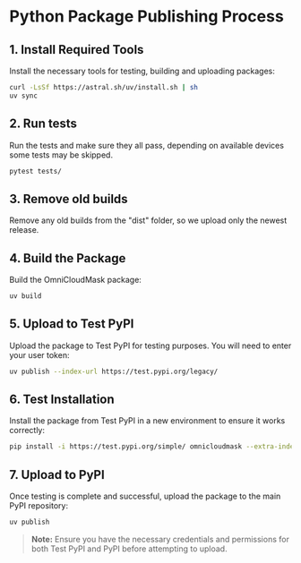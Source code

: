 # Python Package Publishing Process

## 1. Install Required Tools

Install the necessary tools for testing, building and uploading packages:

```bash
curl -LsSf https://astral.sh/uv/install.sh | sh
uv sync
```
## 2. Run tests

Run the tests and make sure they all pass, depending on available devices some tests may be skipped.

```bash
pytest tests/
```
## 3. Remove old builds

Remove any old builds from the "dist" folder, so we upload only the newest release.

## 4. Build the Package

Build the OmniCloudMask package:

```bash
uv build
```

## 5. Upload to Test PyPI

Upload the package to Test PyPI for testing purposes. You will need to enter your user token:

```bash
uv publish --index-url https://test.pypi.org/legacy/
```

## 6. Test Installation

Install the package from Test PyPI in a new environment to ensure it works correctly:

```bash
pip install -i https://test.pypi.org/simple/ omnicloudmask --extra-index-url https://pypi.org/simple
```

## 7. Upload to PyPI

Once testing is complete and successful, upload the package to the main PyPI repository:

```bash
uv publish
```

> **Note:** Ensure you have the necessary credentials and permissions for both Test PyPI and PyPI before attempting to upload.